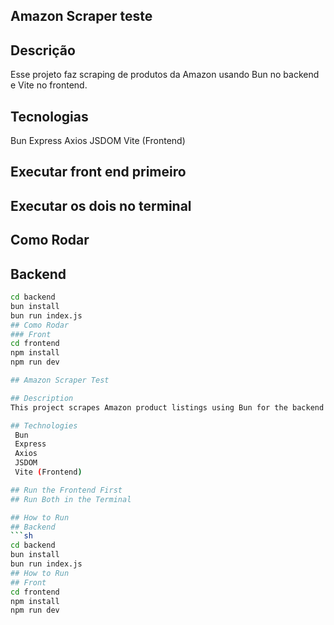 ## Amazon Scraper teste

## Descrição
Esse projeto faz scraping de produtos da Amazon usando Bun no backend e Vite no frontend.

## Tecnologias
 Bun
 Express
 Axios
 JSDOM
 Vite (Frontend)

 ## Executar front end primeiro
 ## Executar os dois no terminal
## Como Rodar
## Backend
```sh
cd backend
bun install
bun run index.js
## Como Rodar
### Front
cd frontend
npm install
npm run dev

## Amazon Scraper Test

## Description
This project scrapes Amazon product listings using Bun for the backend and Vite for the frontend.

## Technologies
 Bun
 Express
 Axios
 JSDOM
 Vite (Frontend)

## Run the Frontend First
## Run Both in the Terminal

## How to Run
## Backend
```sh
cd backend
bun install
bun run index.js
## How to Run
## Front
cd frontend
npm install
npm run dev

